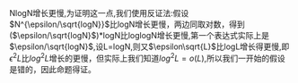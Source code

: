 NlogN增长更慢,为证明这一点,我们使用反证法:假设$N^{\epsilon/\sqrt{logN}}$比logN增长更慢，两边同取对数，得到($\epsilon/\sqrt{logN}$)*logN比loglogN增长更慢,第一个表达式实际上是$\epsilon/\sqrt{logN}$,设L=logN,则又$\epsilon\sqrt{L}$比logL增长得更慢,即$\epsilon^{2}L$比$log^{2}L$增长的更慢，但实际上我们知道$log^{2}L=o(L)$,所以我们一开始的假设是错的，因此命题得证。